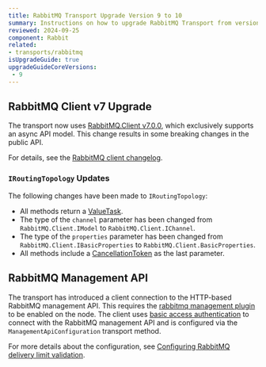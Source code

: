 ```yaml
---
title: RabbitMQ Transport Upgrade Version 9 to 10
summary: Instructions on how to upgrade RabbitMQ Transport from version 9 to 10.
reviewed: 2024-09-25
component: Rabbit
related:
- transports/rabbitmq
isUpgradeGuide: true
upgradeGuideCoreVersions:
 - 9
---
```


## RabbitMQ Client v7 Upgrade

The transport now uses [RabbitMQ.Client v7.0.0](https://www.nuget.org/packages/RabbitMQ.Client/7.0.0), which exclusively supports an async API model. This change results in some breaking changes in the public API.

For details, see the [RabbitMQ client changelog](https://github.com/rabbitmq/rabbitmq-dotnet-client/releases/tag/v7.0.0).

### `IRoutingTopology` Updates

The following changes have been made to `IRoutingTopology`:

- All methods return a [ValueTask](https://devblogs.microsoft.com/dotnet/understanding-the-whys-whats-and-whens-of-valuetask/).
- The type of the `channel` parameter has been changed from `RabbitMQ.Client.IModel` to `RabbitMQ.Client.IChannel`.
- The type of the `properties` parameter has been changed from `RabbitMQ.Client.IBasicProperties` to `RabbitMQ.Client.BasicProperties`.
- All methods include a [CancellationToken](https://learn.microsoft.com/en-us/dotnet/standard/threading/cancellation-in-managed-threads) as the last parameter.

## RabbitMQ Management API

The transport has introduced a client connection to the HTTP-based RabbitMQ management API.  This requires the [rabbitmq management plugin](https://www.rabbitmq.com/docs/management#getting-started) to be enabled on the node. The client uses [basic access authentication](https://en.wikipedia.org/wiki/Basic_access_authentication) to connect with the RabbitMQ management API and is configured via the `ManagementApiConfiguration` transport method.

For more details about the configuration, see [Configuring RabbitMQ delivery limit validation](/transports/rabbitmq/connection-settings.md?version=rabbit_10#configuring-rabbitmq-delivery-limit-validation).
